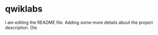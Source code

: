 # qwiklabs
I am editing the README file. Adding some more details about the project description.
Ole
